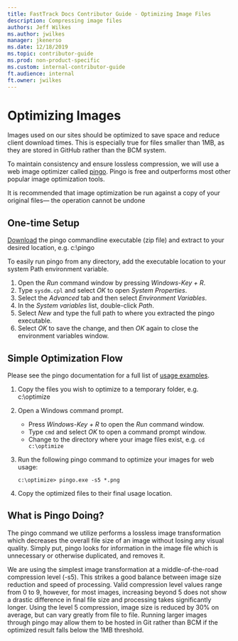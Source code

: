 ```yaml
---
title: FastTrack Docs Contributor Guide - Optimizing Image Files
description: Compressing image files
authors: Jeff Wilkes
ms.author: jwilkes
manager: jkenerso
ms.date: 12/18/2019
ms.topic: contributor-guide
ms.prod: non-product-specific
ms.custom: internal-contributor-guide
ft.audience: internal
ft.owner: jwilkes
---
```

# Optimizing Images

Images used on our sites should be optimized to save space and reduce client download times. This is especially true for files smaller than 1MB, as they are stored in GitHub rather than the BCM system.

To maintain consistency and ensure lossless compression, we will use a web image optimizer called [pingo](https://css-ig.net/pingo). Pingo is free and outperforms most other popular image optimization tools.
 
It is recommended that image optimization be run against a copy of your original files— the operation cannot be undone

## One-time Setup

[Download](https://css-ig.net/bin/pingo-win64.zip) the pingo commandline executable (zip file) and extract to your desired location, e.g. c:\pingo

To easily run pingo from any directory, add the executable location to your system Path environment variable.

1. Open the *Run* command window by pressing *Windows-Key + R*.
2. Type `sysdm.cpl` and select *OK* to open *System Properties*.
3. Select the *Advanced* tab and then select *Environment Variables*.
4. In the *System variables* list, double-click *Path*.
5. Select *New* and type the full path to where you extracted the pingo executable.
6. Select *OK* to save the change, and then *OK* again to close the environment variables window. 

## Simple Optimization Flow

Please see the pingo documentation for a full list of [usage examples](https://css-ig.net/articles/pingo-examples).

1. Copy the files you wish to optimize to a temporary folder, e.g. c:\optimize
2. Open a Windows command prompt.
    - Press *Windows-Key + R* to open the *Run* command window.
    - Type `cmd` and select *OK* to open a command prompt window.
    - Change to the directory where your image files exist, e.g. `cd c:\optimize` 
3. Run the following pingo command to optimize your images for web usage:

    `c:\optimize> pingo.exe -s5 *.png`

4. Copy the optimized files to their final usage location.


## What is Pingo Doing?

The pingo command we utilize performs a lossless image transformation which decreases the overall file size of an image without losing any visual quality. Simply put, pingo looks for information in the image file which is unnecessary or otherwise duplicated, and removes it.

We are using the simplest image transformation at a middle-of-the-road compression level (-s5). This strikes a good balance between image size reduction and speed of processing. Valid compression level values range from 0 to 9, however, for most images, increasing beyond 5 does not show a drastic difference in final file size and processing takes significantly longer. Using the level 5 compression, image size is reduced by 30% on average, but can vary greatly from file to file. Running larger images through pingo may allow them to be hosted in Git rather than BCM if the optimized result falls below the 1MB threshold.
